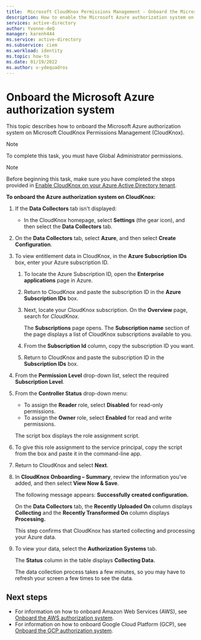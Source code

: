 ```yaml
---
title:  Microsoft CloudKnox Permissions Management - Onboard the Microsoft Azure authorization system
description: How to enable the Microsoft Azure authorization system on Microsoft CloudKnox Permissions Management.
services: active-directory
author: Yvonne-deQ
manager: karenh444
ms.service: active-directory
ms.subservice: ciem
ms.workload: identity
ms.topic: how-to
ms.date: 01/19/2022
ms.author: v-ydequadros
---
```


# Onboard the Microsoft Azure authorization system

This topic describes how to onboard the Microsoft Azure authorization system on Microsoft CloudKnox Permissions Management (CloudKnox).

> [!NOTE] 
> To complete this task, you must have Global Administrator permissions.

> [!NOTE] 
> Before beginning this task, make sure you have completed the steps provided in [Enable CloudKnox on your Azure Active Directory tenant](cloudknox-onboard-enable-tenant.md).

**To onboard the Azure authorization system on CloudKnox:**

1. If the **Data Collectors** tab isn't displayed: 

    - In the CloudKnox homepage, select **Settings** (the gear icon), and then select the **Data Collectors** tab.

1. On the **Data Collectors** tab, select **Azure**, and then select **Create Configuration**.

1. To view entitlement data in CloudKnox, in the **Azure Subscription IDs** box, enter your Azure subscription ID.

    1. To locate the Azure Subscription ID, open the **Enterprise applications** page in Azure.

    1. Return to CloudKnox and paste the subscription ID in the **Azure Subscription IDs** box.

    1. Next, locate your CloudKnox subscription. On the **Overview** page, search for *CloudKnox*.

        The **Subscriptions** page opens. The **Subscription name** section of the page displays a list of CloudKnox subscriptions available to you. 

    1. From the **Subscription Id** column, copy the subscription ID you want.

    1. Return to CloudKnox and paste the subscription ID in the **Subscription IDs** box.

1. From the **Permission Level** drop-down list, select the required **Subscription Level**.

1. From the **Controller Status** drop-down menu: 

    - To assign the **Reader** role, select **Disabled** for read-only permissions.
    - To assign the **Owner** role, select **Enabled** for read and write permissions.

    The script box displays the role assignment script.

1. To give this role assignment to the service principal, copy the script from the box and paste it in the command-line app.

    <!---Add info on how to do this manually.--->

1. Return to CloudKnox and select **Next**.

1. In **CloudKnox Onboarding – Summary**, review the information you’ve added, and then select **View Now & Save**.

    The following message appears: **Successfully created configuration.**

    On the **Data Collectors** tab, the **Recently Uploaded On** column displays **Collecting** and the **Recently Transformed On** column displays **Processing.** 

    This step confirms that CloudKnox has started collecting and processing your Azure data.

1. To view your data, select the **Authorization Systems** tab.

    The **Status** column in the table displays **Collecting Data.**

    The data collection process takes a few minutes, so you may have to refresh your screen a few times to see the data.


## Next steps

- For information on how to onboard Amazon Web Services (AWS), see [Onboard the AWS authorization system](cloudknox-onboard-aws.md).
- For information on how to onboard Google Cloud Platform (GCP), see [Onboard the GCP authorization system](cloudknox-onboard-gcp.md).